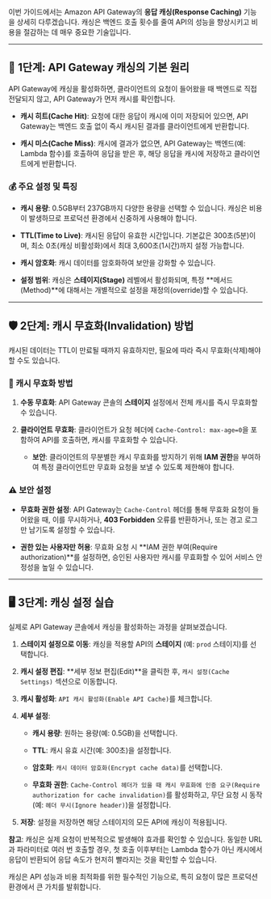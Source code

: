 
이번 가이드에서는 Amazon API Gateway의 **응답 캐싱(Response Caching)** 기능을 상세히 다루겠습니다. 캐싱은 백엔드 호출 횟수를 줄여 API의 성능을 향상시키고 비용을 절감하는 데 매우 중요한 기술입니다.

---

## 🚀 1단계: API Gateway 캐싱의 기본 원리

API Gateway에 캐싱을 활성화하면, 클라이언트의 요청이 들어왔을 때 백엔드로 직접 전달되지 않고, API Gateway가 먼저 캐시를 확인합니다.

- **캐시 히트(Cache Hit)**: 요청에 대한 응답이 캐시에 이미 저장되어 있으면, API Gateway는 백엔드 호출 없이 즉시 캐시된 결과를 클라이언트에게 반환합니다.
    
- **캐시 미스(Cache Miss)**: 캐시에 결과가 없으면, API Gateway는 백엔드(예: Lambda 함수)를 호출하여 응답을 받은 후, 해당 응답을 캐시에 저장하고 클라이언트에게 반환합니다.
    

### 💰 주요 설정 및 특징

- **캐시 용량**: 0.5GB부터 237GB까지 다양한 용량을 선택할 수 있습니다. 캐싱은 비용이 발생하므로 프로덕션 환경에서 신중하게 사용해야 합니다.
    
- **TTL(Time to Live)**: 캐시된 응답이 유효한 시간입니다. 기본값은 300초(5분)이며, 최소 0초(캐싱 비활성화)에서 최대 3,600초(1시간)까지 설정 가능합니다.
    
- **캐시 암호화**: 캐시 데이터를 암호화하여 보안을 강화할 수 있습니다.
    
- **설정 범위**: 캐싱은 **스테이지(Stage)** 레벨에서 활성화되며, 특정 **메서드(Method)**에 대해서는 개별적으로 설정을 재정의(override)할 수 있습니다.
    

---

## 🛡️ 2단계: 캐시 무효화(Invalidation) 방법

캐시된 데이터는 TTL이 만료될 때까지 유효하지만, 필요에 따라 즉시 무효화(삭제)해야 할 수도 있습니다.

### 📝 캐시 무효화 방법

1. **수동 무효화**: API Gateway 콘솔의 **스테이지** 설정에서 전체 캐시를 즉시 무효화할 수 있습니다.
    
2. **클라이언트 무효화**: 클라이언트가 요청 헤더에 `Cache-Control: max-age=0`을 포함하여 API를 호출하면, 캐시를 무효화할 수 있습니다.
    
    - **보안**: 클라이언트의 무분별한 캐시 무효화를 방지하기 위해 **IAM 권한**을 부여하여 특정 클라이언트만 무효화 요청을 보낼 수 있도록 제한해야 합니다.
        

### ⚠️ 보안 설정

- **무효화 권한 설정**: API Gateway는 `Cache-Control` 헤더를 통해 무효화 요청이 들어왔을 때, 이를 무시하거나, **403 Forbidden** 오류를 반환하거나, 또는 경고 로그만 남기도록 설정할 수 있습니다.
    
- **권한 있는 사용자만 허용**: 무효화 요청 시 **IAM 권한 부여(Require authorization)**를 설정하면, 승인된 사용자만 캐시를 무효화할 수 있어 서비스 안정성을 높일 수 있습니다.
    

---

## 🖥️ 3단계: 캐싱 설정 실습

실제로 API Gateway 콘솔에서 캐싱을 활성화하는 과정을 살펴보겠습니다.

1. **스테이지 설정으로 이동**: 캐싱을 적용할 API의 **스테이지** (예: `prod` 스테이지)를 선택합니다.
    
2. **캐시 설정 편집**: **세부 정보 편집(Edit)**을 클릭한 후, `캐시 설정(Cache Settings)` 섹션으로 이동합니다.
    
3. **캐시 활성화**: `API 캐시 활성화(Enable API Cache)`를 체크합니다.
    
4. **세부 설정**:
    
    - **캐시 용량**: 원하는 용량(예: 0.5GB)을 선택합니다.
        
    - **TTL**: 캐시 유효 시간(예: 300초)을 설정합니다.
        
    - **암호화**: `캐시 데이터 암호화(Encrypt cache data)`를 선택합니다.
        
    - **무효화 권한**: `Cache-Control 헤더가 있을 때 캐시 무효화에 인증 요구(Require authorization for cache invalidation)`를 활성화하고, 무단 요청 시 동작(예: `헤더 무시(Ignore header)`)을 설정합니다.
        
5. **저장**: 설정을 저장하면 해당 스테이지의 모든 API에 캐싱이 적용됩니다.
    

**참고**: 캐싱은 실제 요청이 반복적으로 발생해야 효과를 확인할 수 있습니다. 동일한 URL과 파라미터로 여러 번 호출할 경우, 첫 호출 이후부터는 Lambda 함수가 아닌 캐시에서 응답이 반환되어 응답 속도가 현저히 빨라지는 것을 확인할 수 있습니다.

캐싱은 API 성능과 비용 최적화를 위한 필수적인 기능으로, 특히 요청이 많은 프로덕션 환경에서 큰 가치를 발휘합니다.